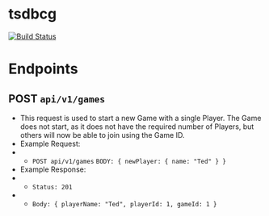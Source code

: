 # tsdbcg
[![Build Status](https://travis-ci.com/BrennanAyers/tsdbcg.svg?branch=master)](https://travis-ci.com/BrennanAyers/tsdbcg)

# Endpoints

## POST `api/v1/games`
- This request is used to start a new Game with a single Player. The Game does not start, as it does not have the required number of Players, but others will now be able to join using the Game ID.
- Example Request:
- - `POST api/v1/games` `BODY: { newPlayer: { name: "Ted" } }`
- Example Response:
- - `Status: 201`
- - `Body: { playerName: "Ted", playerId: 1, gameId: 1 }`

